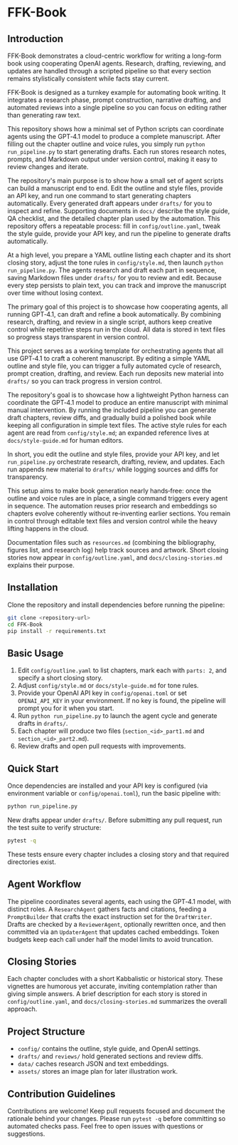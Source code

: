 # FFK-Book

## Introduction

FFK-Book demonstrates a cloud-centric workflow for writing a long-form book using cooperating OpenAI agents. Research, drafting, reviewing, and updates are handled through a scripted pipeline so that every section remains stylistically consistent while facts stay current.

FFK-Book is designed as a turnkey example for automating book writing. It integrates a research phase, prompt construction, narrative drafting, and automated reviews into a single pipeline so you can focus on editing rather than generating raw text.

This repository shows how a minimal set of Python scripts can coordinate agents using the GPT‑4.1 model to produce a complete manuscript. After filling out the chapter outline and voice rules, you simply run `python run_pipeline.py` to start generating drafts. Each run stores research notes, prompts, and Markdown output under version control, making it easy to review changes and iterate.

The repository's main purpose is to show how a small set of agent scripts can build a manuscript end to end. Edit the outline and style files, provide an API key, and run one command to start generating chapters automatically. Every generated draft appears under `drafts/` for you to inspect and refine.
Supporting documents in `docs/` describe the style guide, QA checklist, and the detailed chapter plan used by the automation.
This repository offers a repeatable process: fill in `config/outline.yaml`, tweak the style guide, provide your API key, and run the pipeline to generate drafts automatically.

At a high level, you prepare a YAML outline listing each chapter and its short closing story, adjust the tone rules in `config/style.md`, then launch `python run_pipeline.py`. The agents research and draft each part in sequence, saving Markdown files under `drafts/` for you to review and edit. Because every step persists to plain text, you can track and improve the manuscript over time without losing context.

The primary goal of this project is to showcase how cooperating agents, all running GPT‑4.1, can draft and refine a book automatically. By combining research, drafting, and review in a single script, authors keep creative control while repetitive steps run in the cloud. All data is stored in text files so progress stays transparent in version control.

This project serves as a working template for orchestrating agents that all use GPT‑4.1 to craft a coherent manuscript. By editing a simple YAML outline and style file, you can trigger a fully automated cycle of research, prompt creation, drafting, and review. Each run deposits new material into `drafts/` so you can track progress in version control.

The repository's goal is to showcase how a lightweight Python harness can coordinate the GPT‑4.1 model to produce an entire manuscript with minimal manual intervention. By running the included pipeline you can generate draft chapters, review diffs, and gradually build a polished book while keeping all configuration in simple text files. The active style rules for each agent are read from `config/style.md`; an expanded reference lives at `docs/style-guide.md` for human editors.

In short, you edit the outline and style files, provide your API key, and let `run_pipeline.py` orchestrate research, drafting, review, and updates. Each run appends new material to `drafts/` while logging sources and diffs for transparency.

This setup aims to make book generation nearly hands‑free: once the outline and voice rules are in place, a single command triggers every agent in sequence. The automation reuses prior research and embeddings so chapters evolve coherently without re‑inventing earlier sections. You remain in control through editable text files and version control while the heavy lifting happens in the cloud.

Documentation files such as `resources.md` (combining the bibliography, figures list, and research log) help track sources and artwork. Short closing stories now appear in `config/outline.yaml`, and `docs/closing-stories.md` explains their purpose.

## Installation

Clone the repository and install dependencies before running the pipeline:

```bash
git clone <repository-url>
cd FFK-Book
pip install -r requirements.txt
```

## Basic Usage

1. Edit `config/outline.yaml` to list chapters, mark each with `parts: 2`, and specify a short closing story.
2. Adjust `config/style.md` or `docs/style-guide.md` for tone rules.
3. Provide your OpenAI API key in `config/openai.toml` or set `OPENAI_API_KEY` in your environment.
   If no key is found, the pipeline will prompt you for it when you start.
4. Run `python run_pipeline.py` to launch the agent cycle and generate drafts in `drafts/`.
5. Each chapter will produce two files (`section_<id>_part1.md` and `section_<id>_part2.md`).
6. Review drafts and open pull requests with improvements.

## Quick Start

Once dependencies are installed and your API key is configured (via environment variable or `config/openai.toml`), run the basic
pipeline with:

```bash
python run_pipeline.py
```

New drafts appear under `drafts/`. Before submitting any pull request, run the
test suite to verify structure:

```bash
pytest -q
```

These tests ensure every chapter includes a closing story and that required
directories exist.

## Agent Workflow
The pipeline coordinates several agents, each using the GPT‑4.1 model, with distinct roles. A
`ResearchAgent` gathers facts and citations, feeding a `PromptBuilder`
that crafts the exact instruction set for the `DraftWriter`. Drafts are
checked by a `ReviewerAgent`, optionally rewritten once, and then
committed via an `UpdaterAgent` that updates cached embeddings. Token
budgets keep each call under half the model limits to avoid truncation.

## Closing Stories

Each chapter concludes with a short Kabbalistic or historical story. These vignettes are humorous yet accurate, inviting contemplation rather than giving simple answers. A brief description for each story is stored in `config/outline.yaml`, and `docs/closing-stories.md` summarizes the overall approach.

## Project Structure

- `config/` contains the outline, style guide, and OpenAI settings.
- `drafts/` and `reviews/` hold generated sections and review diffs.
- `data/` caches research JSON and text embeddings.
- `assets/` stores an image plan for later illustration work.

## Contribution Guidelines

Contributions are welcome! Keep pull requests focused and document the rationale behind your changes. Please run `pytest -q` before committing so automated checks pass. Feel free to open issues with questions or suggestions.
